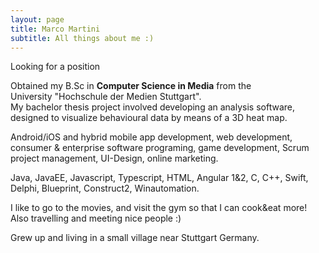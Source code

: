 ```yaml
---
layout: page
title: Marco Martini
subtitle: All things about me :)
---
```

<span class="fa fa-briefcase about-icon"></span>
 Looking for a position

<span class="fa fa-graduation-cap about-icon"></span>
  Obtained my B.Sc in <strong>Computer Science in Media</strong> from the  
University "Hochschule der Medien Stuttgart".  
My bachelor thesis project involved developing an analysis software, designed to visualize behavioural data by means of a 3D heat map.

<span class="fa fa-file-text-o about-icon"></span>
  Android/iOS and hybrid mobile app development, web development, consumer & enterprise software programing, game development, Scrum project management, UI-Design, online marketing.

<span class="fa fa-code about-icon"></span>
  Java, JavaEE, Javascript, Typescript, HTML, Angular 1&2, C, C++, Swift, Delphi, Blueprint, Construct2, Winautomation.

<span class="fa fa-heart about-icon"></span>
  I like to go to the movies, and visit the gym so that I can cook&eat more! Also travelling and meeting nice people :)

<span class="fa fa-globe about-icon"></span>
  Grew up and living in a small village near Stuttgart Germany.
